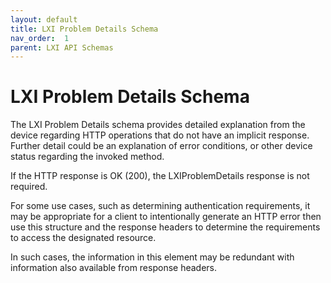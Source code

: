 ```yaml
---
layout: default
title: LXI Problem Details Schema
nav_order:  1
parent: LXI API Schemas
---
```


# LXI Problem Details Schema

The LXI Problem Details schema provides detailed explanation from 
the device regarding HTTP operations that do not have an implicit 
response. Further detail could be an explanation of error 
conditions, or other device status regarding the invoked method.

If the HTTP response is OK (200), the LXIProblemDetails response is 
not required.


For some use cases, such as determining authentication requirements, 
it may be appropriate for a client to intentionally generate an HTTP 
error then use this structure and the response headers to determine 
the requirements to access the designated resource.

In such cases, the information in this element may be redundant with 
information also available from response headers.

